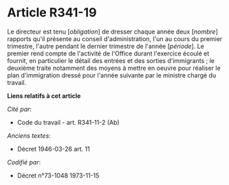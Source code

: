 # Article R341-19

Le directeur est tenu [*obligation*] de dresser chaque année deux [*nombre*] rapports qu'il présente au conseil
d'administration, l'un au cours du premier trimestre, l'autre pendant le dernier trimestre de l'année [*période*]. Le premier
rend compte de l'activité de l'Office durant l'exercice écoulé et fournit, en particulier le détail des entrées et des
sorties d'immigrants ; le deuxième traite notamment des moyens à mettre en oeuvre pour réaliser le plan d'immigration dressé
pour l'année suivante par le ministre chargé du travail.

**Liens relatifs à cet article**

_Cité par_:

  - Code du travail - art. R341-11-2 (Ab)

_Anciens textes_:

  - Décret  1946-03-26 art. 11

_Codifié par_:

  - Décret n°73-1048 1973-11-15
